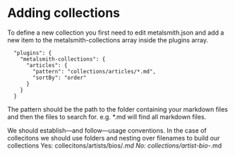 # Adding collections
To define a new collection you first need to edit metalsmith.json and add a new item to the metalsmith-collections array inside the plugins array.

```
  "plugins": {
    "metalsmith-collections": {
      "articles": {
        "pattern": "collections/articles/*.md",
        "sortBy": "order"
      }
    }
  }
```

The pattern should be the path to the folder containing your markdown files and then the files to search for. e.g. *.md will find all markdown files.

We should establish—and follow—usage conventions.
In the case of collecitons we should use folders and nesting over filenames to build our collections
Yes: collecitons/artists/bios/*.md
No: collections/artist-bio-*.md
